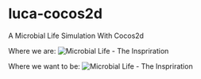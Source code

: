 luca-cocos2d
============

A Microbial Life Simulation With Cocos2d

Where we are:
![Microbial Life - The Inspriration](https://raw.github.com/exit-1/luca-cocos2d/screenshots/10.15.14.png)

Where we want to be:
![Microbial Life - The Inspriration](http://1.bp.blogspot.com/_J2P7dZb62Yk/Sqh5IukEKlI/AAAAAAAAAHY/LJkIUbFtzN8/s400/Flow_Effective_Micro_organisms_EM_.jpg)
